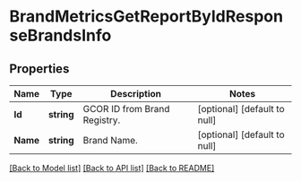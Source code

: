 # BrandMetricsGetReportByIdResponseBrandsInfo

## Properties
Name | Type | Description | Notes
------------ | ------------- | ------------- | -------------
**Id** | **string** | GCOR ID from Brand Registry. | [optional] [default to null]
**Name** | **string** | Brand Name. | [optional] [default to null]

[[Back to Model list]](../README.md#documentation-for-models) [[Back to API list]](../README.md#documentation-for-api-endpoints) [[Back to README]](../README.md)

